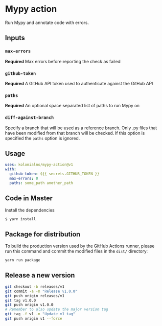 # Mypy action

Run Mypy and annotate code with errors.

## Inputs

### `max-errors`

**Required** Max errors before reporting the check as failed

### `github-token`

**Required** A GitHub API token used to authenticate against the GitHub API

### `paths`

**Required** An optional space separated list of paths to run Mypy on

### `diff-against-branch`

Specify a branch that will be used as a reference branch. Only .py files that
have been modified from that branch will be checked. If this option is
specified the `paths` option is ignored.

## Usage

```yaml
uses: kolonialno/mypy-action@v1
with:
  github-token: ${{ secrets.GITHUB_TOKEN }}
  max-errors: 0
  paths: some_path another_path
```

## Code in Master

Install the dependencies  
```bash
$ yarn install
```


## Package for distribution

To build the production version used by the GitHub Actions runner, please run
this command and commit the modified files in the `dist/` directory:

```bash
yarn run package
```

## Release a new version

```sh
git checkout -b releases/v1
git commit -a -m "Release v1.0.0"
git push origin releases/v1
git tag v1.0.0
git push origin v1.0.0
# Remember to also update the major version tag
git tag -f v1 -m "Update v1 tag"
git push origin v1 --force
```
